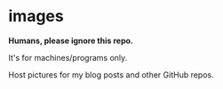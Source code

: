 # images
**Humans, please ignore this repo.**

It's for machines/programs only.

Host pictures for my blog posts and other GitHub repos.
